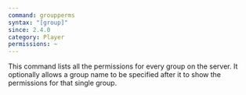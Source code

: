 ```yaml
---
command: groupperms
syntax: "[group]"
since: 2.4.0
category: Player
permissions: ~
---
```


This command lists all the permissions for every group on the server. It optionally allows a group name to be specified after it to show the permissions for that single group.
